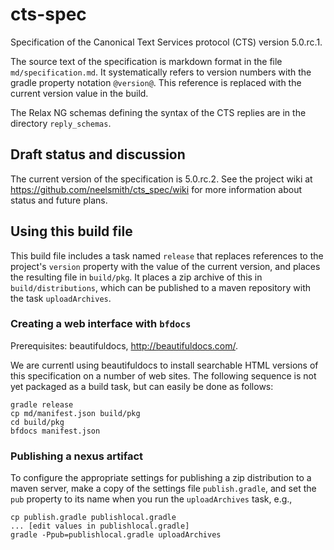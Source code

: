 # cts-spec


Specification of the Canonical Text Services protocol (CTS) version 5.0.rc.1. 

The source text of the specification is markdown format in the file `md/specification.md`.  It systematically refers to version numbers with the gradle property notation `@version@`.  This reference is replaced with the current version value in the build.
 
The Relax NG schemas defining the syntax of the CTS replies are in the directory `reply_schemas`.

## Draft status and discussion

The current version of the specification is 5.0.rc.2.  See the project wiki at
<https://github.com/neelsmith/cts_spec/wiki> for more information about status and future plans.


## Using this build file ##

This build file includes a task named `release` that replaces references to the project's `version` property with the value of the current version, and places the resulting file in `build/pkg`.  It places a zip archive of this in `build/distributions`, which can be published to a maven repository with the task `uploadArchives`.  


### Creating a web interface with `bfdocs` ###

Prerequisites:  beautifuldocs, <http://beautifuldocs.com/>.

We are currentl using beautifuldocs to install searchable HTML versions of this specification on a number
of web sites.  The following sequence is not yet packaged as a build task, but can easily be done as follows:

	gradle release
	cp md/manifest.json build/pkg
	cd build/pkg
	bfdocs manifest.json


### Publishing a nexus artifact
To configure the appropriate settings for publishing a zip distribution to a maven server, make a copy of the settings file `publish.gradle`, and set the `pub` property to its name when you run the `uploadArchives` task, e.g.,

	cp publish.gradle publishlocal.gradle
	... [edit values in publishlocal.gradle]
	gradle -Ppub=publishlocal.gradle uploadArchives
